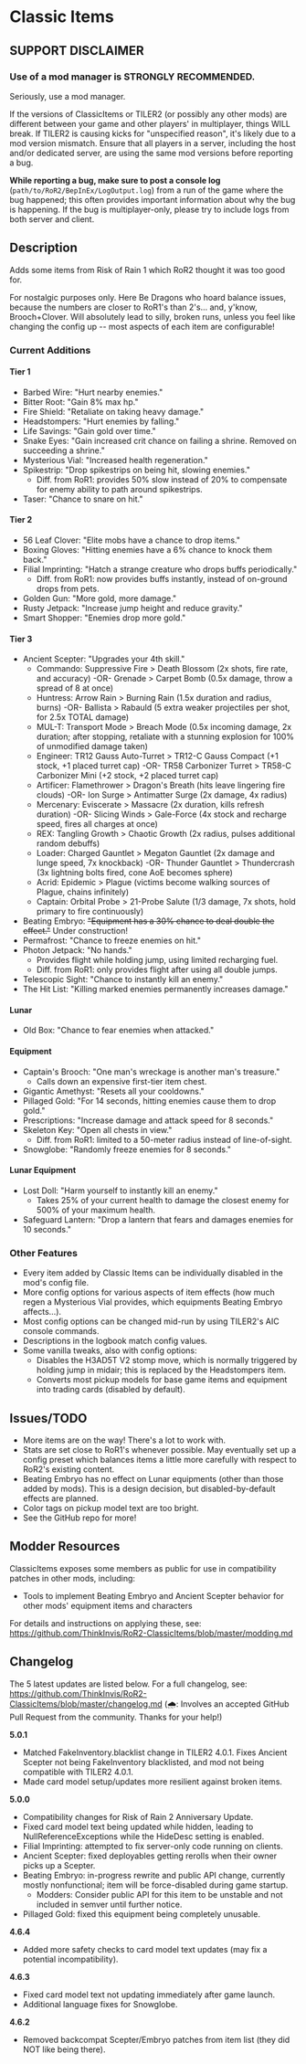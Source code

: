 ﻿# Classic Items

## SUPPORT DISCLAIMER

### Use of a mod manager is STRONGLY RECOMMENDED.

Seriously, use a mod manager.

If the versions of ClassicItems or TILER2 (or possibly any other mods) are different between your game and other players' in multiplayer, things WILL break. If TILER2 is causing kicks for "unspecified reason", it's likely due to a mod version mismatch. Ensure that all players in a server, including the host and/or dedicated server, are using the same mod versions before reporting a bug.

**While reporting a bug, make sure to post a console log** (`path/to/RoR2/BepInEx/LogOutput.log`) from a run of the game where the bug happened; this often provides important information about why the bug is happening. If the bug is multiplayer-only, please try to include logs from both server and client.

## Description

Adds some items from Risk of Rain 1 which RoR2 thought it was too good for.

For nostalgic purposes only. Here Be Dragons who hoard balance issues, because the numbers are closer to RoR1's than 2's... and, y'know, Brooch+Clover. Will absolutely lead to silly, broken runs, unless you feel like changing the config up -- most aspects of each item are configurable!

### Current Additions
#### Tier 1
- Barbed Wire: "Hurt nearby enemies."
- Bitter Root: "Gain 8% max hp."
- Fire Shield: "Retaliate on taking heavy damage."
- Headstompers: "Hurt enemies by falling."
- Life Savings: "Gain gold over time."
- Snake Eyes: "Gain increased crit chance on failing a shrine. Removed on succeeding a shrine."
- Mysterious Vial: "Increased health regeneration."
- Spikestrip: "Drop spikestrips on being hit, slowing enemies."
    - Diff. from RoR1: provides 50% slow instead of 20% to compensate for enemy ability to path around spikestrips.
- Taser: "Chance to snare on hit."
#### Tier 2
- 56 Leaf Clover: "Elite mobs have a chance to drop items."
- Boxing Gloves: "Hitting enemies have a 6% chance to knock them back."
- Filial Imprinting: "Hatch a strange creature who drops buffs periodically."
    - Diff. from RoR1: now provides buffs instantly, instead of on-ground drops from pets.
- Golden Gun: "More gold, more damage."
- Rusty Jetpack: "Increase jump height and reduce gravity."
- Smart Shopper: "Enemies drop more gold."
#### Tier 3
- Ancient Scepter: "Upgrades your 4th skill."
    - Commando: Suppressive Fire > Death Blossom (2x shots, fire rate, and accuracy)  -OR-  Grenade > Carpet Bomb (0.5x damage, throw a spread of 8 at once)
    - Huntress: Arrow Rain > Burning Rain (1.5x duration and radius, burns)  -OR-  Ballista > Rabauld (5 extra weaker projectiles per shot, for 2.5x TOTAL damage)
    - MUL-T: Transport Mode > Breach Mode (0.5x incoming damage, 2x duration; after stopping, retaliate with a stunning explosion for 100% of unmodified damage taken)
    - Engineer: TR12 Gauss Auto-Turret > TR12-C Gauss Compact (+1 stock, +1 placed turret cap)  -OR-  TR58 Carbonizer Turret > TR58-C Carbonizer Mini (+2 stock, +2 placed turret cap)
    - Artificer: Flamethrower > Dragon's Breath (hits leave lingering fire clouds)  -OR-  Ion Surge > Antimatter Surge (2x damage, 4x radius)
    - Mercenary: Eviscerate > Massacre (2x duration, kills refresh duration)  -OR-  Slicing Winds > Gale-Force (4x stock and recharge speed, fires all charges at once)
    - REX: Tangling Growth > Chaotic Growth (2x radius, pulses additional random debuffs)
    - Loader: Charged Gauntlet > Megaton Gauntlet (2x damage and lunge speed, 7x knockback)  -OR-  Thunder Gauntlet > Thundercrash (3x lightning bolts fired, cone AoE becomes sphere)
    - Acrid: Epidemic > Plague (victims become walking sources of Plague, chains infinitely)
    - Captain: Orbital Probe > 21-Probe Salute (1/3 damage, 7x shots, hold primary to fire continuously)
- Beating Embryo: ~~"Equipment has a 30% chance to deal double the effect."~~ Under construction!
- Permafrost: "Chance to freeze enemies on hit."
- Photon Jetpack: "No hands."
    - Provides flight while holding jump, using limited recharging fuel.
    - Diff. from RoR1: only provides flight after using all double jumps.
- Telescopic Sight: "Chance to instantly kill an enemy."
- The Hit List: "Killing marked enemies permanently increases damage."
#### Lunar
- Old Box: "Chance to fear enemies when attacked."
#### Equipment
- Captain's Brooch: "One man's wreckage is another man's treasure."
    - Calls down an expensive first-tier item chest.
- Gigantic Amethyst: "Resets all your cooldowns."
- Pillaged Gold: "For 14 seconds, hitting enemies cause them to drop gold."
- Prescriptions: "Increase damage and attack speed for 8 seconds."
- Skeleton Key: "Open all chests in view."
    - Diff. from RoR1: limited to a 50-meter radius instead of line-of-sight.
- Snowglobe: "Randomly freeze enemies for 8 seconds."
#### Lunar Equipment
- Lost Doll: "Harm yourself to instantly kill an enemy."
    - Takes 25% of your current health to damage the closest enemy for 500% of your maximum health.
- Safeguard Lantern: "Drop a lantern that fears and damages enemies for 10 seconds."

### Other Features

- Every item added by Classic Items can be individually disabled in the mod's config file.
- More config options for various aspects of item effects (how much regen a Mysterious Vial provides, which equipments Beating Embryo affects...).
- Most config options can be changed mid-run by using TILER2's AIC console commands.
- Descriptions in the logbook match config values.
- Some vanilla tweaks, also with config options:
    - Disables the H3AD5T V2 stomp move, which is normally triggered by holding jump in midair; this is replaced by the Headstompers item.
    - Converts most pickup models for base game items and equipment into trading cards (disabled by default).

## Issues/TODO

- More items are on the way! There's a lot to work with.
- Stats are set close to RoR1's whenever possible. May eventually set up a config preset which balances items a little more carefully with respect to RoR2's existing content.
- Beating Embryo has no effect on Lunar equipments (other than those added by mods). This is a design decision, but disabled-by-default effects are planned.
- Color tags on pickup model text are too bright.
- See the GitHub repo for more!

## Modder Resources

ClassicItems exposes some members as public for use in compatibility patches in other mods, including:

- Tools to implement Beating Embryo and Ancient Scepter behavior for other mods' equipment items and characters

For details and instructions on applying these, see: https://github.com/ThinkInvis/RoR2-ClassicItems/blob/master/modding.md

## Changelog

The 5 latest updates are listed below. For a full changelog, see: https://github.com/ThinkInvis/RoR2-ClassicItems/blob/master/changelog.md
(🌧︎: Involves an accepted GitHub Pull Request from the community. Thanks for your help!)

**5.0.1**

- Matched FakeInventory.blacklist change in TILER2 4.0.1. Fixes Ancient Scepter not being FakeInventory blacklisted, and mod not being compatible with TILER2 4.0.1.
- Made card model setup/updates more resilient against broken items.

**5.0.0**

- Compatibility changes for Risk of Rain 2 Anniversary Update.
- Fixed card model text being updated while hidden, leading to NullReferenceExceptions while the HideDesc setting is enabled.
- Filial Imprinting: attempted to fix server-only code running on clients.
- Ancient Scepter: fixed deployables getting rerolls when their owner picks up a Scepter.
- Beating Embryo: in-progress rewrite and public API change, currently mostly nonfunctional; item will be force-disabled during game startup.
    - Modders: Consider public API for this item to be unstable and not included in semver until further notice.
- Pillaged Gold: fixed this equipment being completely unusable.

**4.6.4**

- Added more safety checks to card model text updates (may fix a potential incompatibility).

**4.6.3**

- Fixed card model text not updating immediately after game launch.
- Additional language fixes for Snowglobe.

**4.6.2**

- Removed backcompat Scepter/Embryo patches from item list (they did NOT like being there).